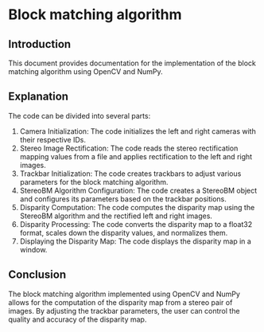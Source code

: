 # Block matching algorithm

## Introduction
This document provides documentation for the implementation of the block
matching algorithm using OpenCV and NumPy.

## Explanation
The code can be divided into several parts:
1. Camera Initialization: The code initializes the left and right cameras
with their respective IDs.
2. Stereo Image Rectification: The code reads the stereo rectification
mapping values from a file and applies rectification to the left and right
images.
3. Trackbar Initialization: The code creates trackbars to adjust various
parameters for the block matching algorithm.
4. StereoBM Algorithm Configuration: The code creates a StereoBM
object and configures its parameters based on the trackbar positions.
5. Disparity Computation: The code computes the disparity map using
the StereoBM algorithm and the rectified left and right images.
6. Disparity Processing: The code converts the disparity map to a float32
format, scales down the disparity values, and normalizes them.
7. Displaying the Disparity Map: The code displays the disparity map
in a window.

## Conclusion
The block matching algorithm implemented using OpenCV and NumPy allows
for the computation of the disparity map from a stereo pair of images. By
adjusting the trackbar parameters, the user can control the quality and accuracy
of the disparity map.